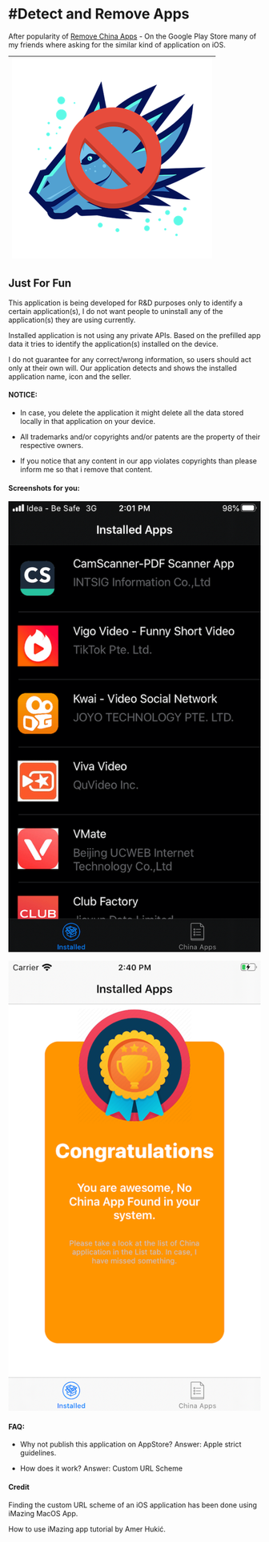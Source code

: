 # #Detect and Remove Apps
After popularity of [Remove China Apps](https://play.google.com/store/apps/details?id=com.chinaappsremover) - On the Google Play Store many of my friends where asking for the similar kind of application on iOS.

| ![Remove](Remove.png) |
| :--: | 

## Just For Fun
This application is being developed for R&D purposes only to identify a certain application(s), I do not want people to uninstall any of the application(s) they are using currently. 

Installed application is not using any private APIs. Based on the prefilled app data it tries to identify the application(s) installed on the device.

I do not guarantee for any correct/wrong information, so users should act only at their own will.  Our application detects and shows the installed application name, icon and the seller. 


#### NOTICE: 
* In case, you delete the application it might delete all the data stored locally in that application on your device.

* All trademarks and/or copyrights and/or patents are the property of their respective owners.  

* If you notice that any content in our app violates copyrights than please inform me so that i remove that content.  

#### Screenshots for you: 
![List of apps installed](InstalledApps.png)

![Congratulations](Congratulations.png)


#### FAQ:
* Why not publish this application on AppStore?
   Answer: Apple strict guidelines.

* How does it work?
   Answer: Custom URL Scheme
   
#### Credit

Finding the custom URL scheme of an iOS application has been done using iMazing MacOS App.

How to use iMazing app tutorial by  Amer Hukić.

